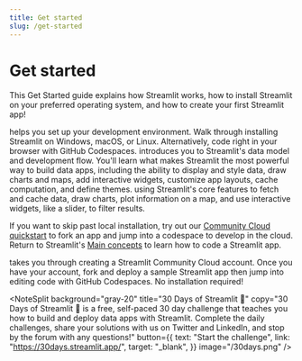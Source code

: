 ```yaml
---
title: Get started
slug: /get-started
---
```


# Get started

This Get Started guide explains how Streamlit works, how to install Streamlit on your preferred
operating system, and how to create your first Streamlit app!

<InlineCalloutContainer>
  <InlineCallout color="red-70" icon="downloading" bold="Setup and installation" href="/get-started/installation">
    helps you set up your development environment. Walk through installing Streamlit on Windows, macOS, or Linux. Alternatively, code right in your browser with GitHub Codespaces.
  </InlineCallout>
  <InlineCallout color="red-70" icon="description" bold="Main concepts" href="/get-started/main-concepts">
    introduces you to Streamlit's data model and development flow. You'll learn what makes Streamlit the most powerful way to build data apps, including the ability to display and style data, draw charts and maps, add interactive widgets, customize app layouts, cache computation, and define themes.
  </InlineCallout>
  <InlineCallout color="red-70" icon="auto_awesome" bold="Create an app" href="/get-started/main-concepts/create-an-app">
    using Streamlit's core features to fetch and cache data, draw charts, plot information on a map, and use interactive widgets, like a slider, to filter results.
  </InlineCallout>
  <p>If you want to skip past local installation, try out our <a href="/get-started/installation/cloud-quickstart">Community Cloud quickstart</a> to fork an app and jump into a codespace to develop in the cloud. Return to Streamlit's <a href="/get-started/main-concepts">Main concepts</a> to learn how to code a Streamlit app.</p>
  <InlineCallout color="l-blue-70" icon="rocket_launch" bold="Community Cloud quickstart" href="/get-started/installation/cloud-quickstart">
  takes you through creating a Streamlit Community Cloud account. Once you have your account, fork and deploy a sample Streamlit app then jump into editing code with GitHub Codespaces. No installation required!
  </InlineCallout>
</InlineCalloutContainer>

<NoteSplit
background="gray-20"
title="30 Days of Streamlit 🎈"
copy="30 Days of Streamlit 🎈 is a free, self-paced 30 day challenge that teaches you how to build and deploy data apps with Streamlit. Complete the daily challenges, share your solutions with us on Twitter and LinkedIn, and stop by the forum with any questions!"
button={{
    text: "Start the challenge",
    link: "https://30days.streamlit.app/",
    target: "_blank",
  }}
image="/30days.png"
/>
